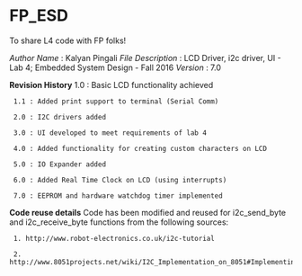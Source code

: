 # FP_ESD
To share L4 code with FP folks!

*Author Name* 			: Kalyan Pingali
*File Description* 	: LCD Driver, i2c driver, UI - Lab 4; Embedded System Design - Fall 2016
*Version*				: 7.0

**Revision History**
     1.0 : Basic LCD functionality achieved
     
     1.1 : Added print support to terminal (Serial Comm)
     
     2.0 : I2C drivers added
     
     3.0 : UI developed to meet requirements of lab 4
     
     4.0 : Added functionality for creating custom characters on LCD
     
     5.0 : IO Expander added
     
     6.0 : Added Real Time Clock on LCD (using interrupts)
     
     7.0 : EEPROM and hardware watchdog timer implemented

**Code reuse details**
Code has been modified and reused for i2c_send_byte and i2c_receive_byte functions from the following sources:
     
     1. http://www.robot-electronics.co.uk/i2c-tutorial
     
     2. http://www.8051projects.net/wiki/I2C_Implementation_on_8051#Implementing_I2C_in_C
